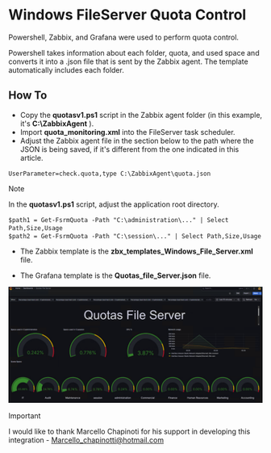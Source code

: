 # Windows FileServer Quota Control
Powershell, Zabbix, and Grafana were used to perform quota control.

Powershell takes information about each folder, quota, and used space and converts it into a .json file that is sent by the Zabbix agent. The template automatically includes each folder.

## How To
- Copy the **quotasv1.ps1** script in the Zabbix agent folder (in this example, it's **C:\ZabbixAgent** ).
- Import **quota_monitoring.xml** into the FileServer task scheduler.
- Adjust the Zabbix agent file in the section below to the path where the JSON is being saved, if it's different from the one indicated in this article.
```
UserParameter=check.quota,type C:\ZabbixAgent\quota.json
```

> [!NOTE]
> In the **quotasv1.ps1** script, adjust the application root directory.
```
$path1 = Get-FsrmQuota -Path "C:\administration\..." | Select Path,Size,Usage 
$path2 = Get-FsrmQuota -Path "C:\session\..." | Select Path,Size,Usage 
```
* The Zabbix template is the **zbx_templates_Windows_File_Server.xml** file.

* The Grafana template is the **Quotas_file_Server.json** file.

![print-quota.png](https://github.com/andrealvim/integrations/blob/main/control_quota/print-quota.png?raw=true)

> [!IMPORTANT]
> I would like to thank Marcello Chapinoti for his support in developing this integration - Marcello_chapinotti@hotmail.com